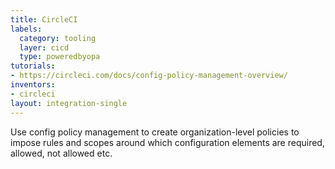 ```yaml
---
title: CircleCI
labels:
  category: tooling
  layer: cicd
  type: poweredbyopa
tutorials:
- https://circleci.com/docs/config-policy-management-overview/
inventors:
- circleci
layout: integration-single
---
```

Use config policy management to create organization-level policies to impose rules and scopes around which configuration elements are required, allowed, not allowed etc.
